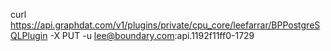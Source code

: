  curl https://api.graphdat.com/v1/plugins/private/cpu_core/leefarrar/BPPostgreSQLPlugin -X PUT -u lee@boundary.com:api.1192f11ff0-1729